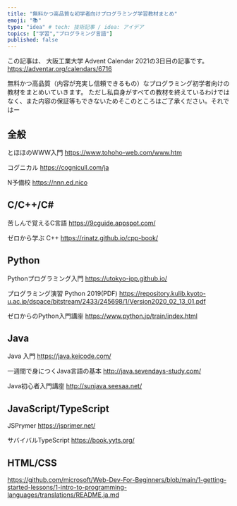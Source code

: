 ```yaml
---
title: "無料かつ高品質な初学者向けプログラミング学習教材まとめ"
emoji: "📚"
type: "idea" # tech: 技術記事 / idea: アイデア
topics: ["学習","プログラミング言語"]
published: false
---
```

この記事は、 大阪工業大学 Advent Calendar 2021の3日目の記事です。
https://adventar.org/calendars/6716

無料かつ高品質（内容が充実し信頼できるもの）なプログラミング初学者向けの教材をまとめいていきます。
ただし私自身がすべての教材を終えているわけではなく、また内容の保証等もできないためそこのところはご了承ください。それではー

## 全般
とほほのWWW入門
https://www.tohoho-web.com/www.htm

コグニカル
https://cognicull.com/ja

N予備校
https://nnn.ed.nico

## C/C++/C#
苦しんで覚えるC言語
https://9cguide.appspot.com/

ゼロから学ぶ C++
https://rinatz.github.io/cpp-book/

## Python
Pythonプログラミング入門
https://utokyo-ipp.github.io/

プログラミング演習 Python 2019(PDF)
https://repository.kulib.kyoto-u.ac.jp/dspace/bitstream/2433/245698/1/Version2020_02_13_01.pdf

ゼロからのPython入門講座
https://www.python.jp/train/index.html

## Java
Java 入門
https://java.keicode.com/

一週間で身につくJava言語の基本
http://java.sevendays-study.com/

Java初心者入門講座
http://sunjava.seesaa.net/

## JavaScript/TypeScript
JSPrymer
https://jsprimer.net/

サバイバルTypeScript
https://book.yyts.org/

## HTML/CSS
https://github.com/microsoft/Web-Dev-For-Beginners/blob/main/1-getting-started-lessons/1-intro-to-programming-languages/translations/README.ja.md